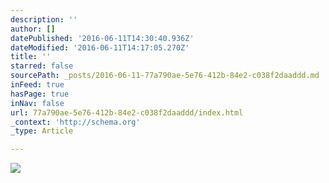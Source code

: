 ```yaml
---
description: ''
author: []
datePublished: '2016-06-11T14:30:40.936Z'
dateModified: '2016-06-11T14:17:05.270Z'
title: ''
starred: false
sourcePath: _posts/2016-06-11-77a790ae-5e76-412b-84e2-c038f2daaddd.md
inFeed: true
hasPage: true
inNav: false
url: 77a790ae-5e76-412b-84e2-c038f2daaddd/index.html
_context: 'http://schema.org'
_type: Article

---
```

![](https://the-grid-user-content.s3-us-west-2.amazonaws.com/b771d7e0-66cb-44cb-87bb-3e30e1c407e5.jpg)